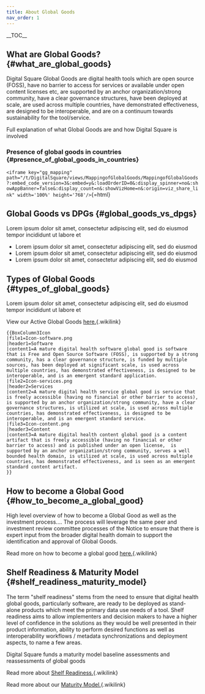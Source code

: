 ```yaml
---
title: About Global Goods
nav_order: 1
---
```


\_\_TOC\_\_

## What are Global Goods? {#what_are_global_goods}

Digital Square Global Goods are digital health tools which are open
source (FOSS), have no barrier to access for services or available under
open content licenses etc, are supported by an anchor
organization/strong community, have a clear governance structures, have
been deployed at scale, are used across multiple countries, have
demonstrated effectiveness, are designed to be interoperable, and are on
a continuum towards sustainability for the tool/service.

Full explanation of what Global Goods are and how Digital Square is
involved

### Presence of global goods in countries {#presence_of_global_goods_in_countries}

`<iframe key="gg_mapping" path="/t/DigitalSquare/views/MappingofGlobalGoods/MappingofGlobalGoods?:embed_code_version=3&:embed=y&:loadOrderID=0&:display_spinner=no&:showAppBanner=false&:display_count=n&:showVizHome=n&:origin=viz_share_link" width='100%' height='768'/>`{=html}

## Global Goods vs DPGs {#global_goods_vs_dpgs}

Lorem ipsum dolor sit amet, consectetur adipiscing elit, sed do eiusmod
tempor incididunt ut labore et

- Lorem ipsum dolor sit amet, consectetur adipiscing elit, sed do
  eiusmod
- Lorem ipsum dolor sit amet, consectetur adipiscing elit, sed do
  eiusmod
- Lorem ipsum dolor sit amet, consectetur adipiscing elit, sed do
  eiusmod

## Types of Global Goods {#types_of_global_goods}

Lorem ipsum dolor sit amet, consectetur adipiscing elit, sed do eiusmod
tempor incididunt ut labore et

View our Active Global Goods
[here.](Active_Global_Goods "here."){.wikilink}

```{=mediawiki}
{{BoxColumn3Icon
|file1=Icon-software.png
|header1=Software
|content1=A mature digital health software global good is software that is Free and Open Source Software (FOSS), is supported by a strong community, has a clear governance structure, is funded by multiple sources, has been deployed at significant scale, is used across multiple countries, has demonstrated effectiveness, is designed to be interoperable, and is an emergent standard application.
|file2=Icon-services.png
|header2=Services
|content2=A mature digital health service global good is service that is freely accessible (having no financial or other barrier to access), is supported by an anchor organization/strong community, have a clear governance structures, is utilized at scale, is used across multiple countries, has demonstrated effectiveness, is designed to be interoperable, and is an emergent standard service.
|file3=Icon-content.png
|header3=Content
|content3=A mature digital health content global good is a content artifact that is freely accessible (having no financial or other barrier to access) and is published under an open license,  is supported by an anchor organization/strong community, serves a well bounded health domain, is utilized at scale, is used across multiple countries, has demonstrated effectiveness, and is seen as an emergent standard content artifact.
}}
```
## How to become a Global Good {#how_to_become_a_global_good}

High level overview of how to become a Global Good as well as the
investment process.... The process will leverage the same peer and
investment review committee processes of the Notice to ensure that there
is expert input from the broader digital health domain to support the
identification and approval of Global Goods.

Read more on how to become a global good
[here.](Becoming_a_Global_Good "here."){.wikilink}

## Shelf Readiness & Maturity Model {#shelf_readiness_maturity_model}

The term \"shelf readiness\" stems from the need to ensure that digital
health global goods, particularly software, are ready to be deployed as
stand-alone products which meet the primary data use needs of a tool.
Shelf readiness aims to allow implementers and decision makers to have a
higher level of confidence in the solutions as they would be well
presented in their product information, ability to perform desired
functions as well as interoperability workflows / metadata
synchronizations and deployment aspects, to name a few areas.

Digital Square funds a maturity model baseline assessments and
reassessments of global goods

Read more about [Shelf
Readiness.](Shelf_Readiness "Shelf Readiness."){.wikilink}

Read more about our [Maturity
Model.](Global_Goods_Maturity "Maturity Model."){.wikilink}
